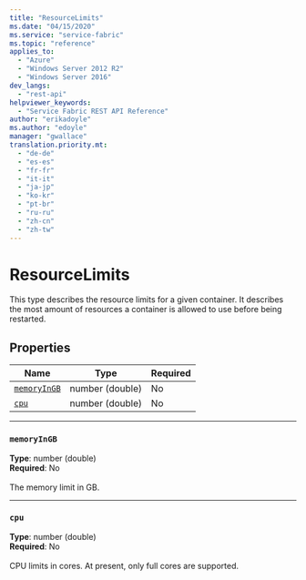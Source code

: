 ```yaml
---
title: "ResourceLimits"
ms.date: "04/15/2020"
ms.service: "service-fabric"
ms.topic: "reference"
applies_to: 
  - "Azure"
  - "Windows Server 2012 R2"
  - "Windows Server 2016"
dev_langs: 
  - "rest-api"
helpviewer_keywords: 
  - "Service Fabric REST API Reference"
author: "erikadoyle"
ms.author: "edoyle"
manager: "gwallace"
translation.priority.mt: 
  - "de-de"
  - "es-es"
  - "fr-fr"
  - "it-it"
  - "ja-jp"
  - "ko-kr"
  - "pt-br"
  - "ru-ru"
  - "zh-cn"
  - "zh-tw"
---
```

# ResourceLimits

This type describes the resource limits for a given container. It describes the most amount of resources a container is allowed to use before being restarted.

## Properties
| Name | Type | Required |
| --- | --- | --- |
| [`memoryInGB`](#memoryingb) | number (double) | No |
| [`cpu`](#cpu) | number (double) | No |

____
### `memoryInGB`
__Type__: number (double) <br/>
__Required__: No<br/>
<br/>
The memory limit in GB.

____
### `cpu`
__Type__: number (double) <br/>
__Required__: No<br/>
<br/>
CPU limits in cores. At present, only full cores are supported.
